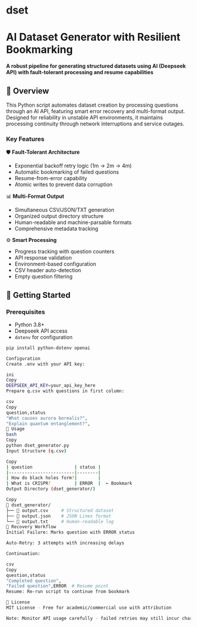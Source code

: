 # dset
# AI Dataset Generator with Resilient Bookmarking

**A robust pipeline for generating structured datasets using AI (Deepseek API) with fault-tolerant processing and resume capabilities**

## 📖 Overview

This Python script automates dataset creation by processing questions through an AI API, featuring smart error recovery and multi-format output. Designed for reliability in unstable API environments, it maintains processing continuity through network interruptions and service outages.

### Key Features

🛡 **Fault-Tolerant Architecture**
- Exponential backoff retry logic (1m → 2m → 4m)
- Automatic bookmarking of failed questions
- Resume-from-error capability
- Atomic writes to prevent data corruption

📊 **Multi-Format Output**
- Simultaneous CSV/JSON/TXT generation
- Organized output directory structure
- Human-readable and machine-parsable formats
- Comprehensive metadata tracking

⚙ **Smart Processing**
- Progress tracking with question counters
- API response validation
- Environment-based configuration
- CSV header auto-detection
- Empty question filtering

## 🚀 Getting Started

### Prerequisites
- Python 3.8+
- Deepseek API access
- `dotenv` for configuration

```bash
pip install python-dotenv openai

Configuration
Create .env with your API key:

ini
Copy
DEEPSEEK_API_KEY=your_api_key_here
Prepare q.csv with questions in first column:

csv
Copy
question,status
"What causes aurora borealis?",
"Explain quantum entanglement?",
🧠 Usage
bash
Copy
python dset_generator.py
Input Structure (q.csv)

Copy
| question                | status |
|-------------------------|--------|
| How do black holes form?|        |
| What is CRISPR?         | ERROR  |  ← Bookmark
Output Directory (dset_generator/)

Copy
📁 dset_generator/
├── 📄 output.csv     # Structured dataset
├── 📄 output.json    # JSON Lines format
└── 📄 output.txt     # Human-readable log
🔄 Recovery Workflow
Initial Failure: Marks question with ERROR status

Auto-Retry: 3 attempts with increasing delays

Continuation:

csv
Copy
question,status
"Completed question", 
"Failed question",ERROR  # Resume point
Resume: Re-run script to continue from bookmark

📜 License
MIT License - Free for academic/commercial use with attribution

Note: Monitor API usage carefully - failed retries may still incur charges
